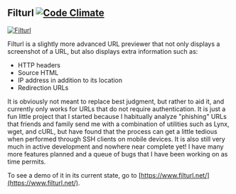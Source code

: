 ## Filturl [![Code Climate](https://codeclimate.com/github/bethcrb/filturl.png)](https://codeclimate.com/github/bethcrb/filturl)

[![Filturl](https://raw.github.com/bethcrb/filturl/master/public/logo-bk.png)](https://www.filturl.net/)

Filturl is a slightly more advanced URL previewer that not only displays a screenshot of a URL, but also displays extra information such as:
* HTTP headers
* Source HTML
* IP address in addition to its location
* Redirection URLs

It is obviously not meant to replace best judgment, but rather to aid it, and currently only works for URLs that do not require authentication. It is just a fun little project that I started because I habitually analyze "phishing" URLs that friends and family send me with a combination of utilities such as Lynx, wget, and cURL, but have found that the process can get a little tedious when performed through SSH clients on mobile devices. It is also still very much in active development and nowhere near complete yet! I have many more features planned and a queue of bugs that I have been working on as time permits.

To see a demo of it in its current state, go to [https://www.filturl.net/](https://www.filturl.net/).
